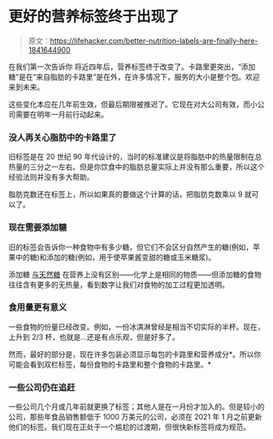 # 更好的营养标签终于出现了

> 原文：<https://lifehacker.com/better-nutrition-labels-are-finally-here-1841644900>

在我们第一次告诉你 将近四年后，营养标签终于改变了。卡路里更突出，“添加糖”是在“来自脂肪的卡路里”是在外，在许多情况下，服务的大小是整个包。欢迎来到未来。



这些变化本应在几年前生效，但最后期限被推迟了。它现在对大公司有效，而小公司需要在明年一月前行动起来。

### 没人再关心脂肪中的卡路里了

旧标签是在 20 世纪 90 年代设计的，当时的标准建议是将脂肪中的热量限制在总热量的三分之一左右。但是你饮食中的脂肪总量实际上并没有那么重要，所以这个经验法则并没有多大帮助。

脂肪克数还在标签上，所以如果真的要做这个计算的话，把脂肪克数乘以 9 就可以了。

### 现在需要添加糖

旧的标签会告诉你一种食物中有多少糖，但它们不会区分自然产生的糖(例如，苹果中的糖)和添加的糖(例如，用于使苹果酱变甜的糖或玉米糖浆)。

添加糖 [与天然糖](https://lifehacker.com/why-you-should-care-about-added-sugars-in-your-food-1778901107) 在营养上没有区别——化学上是相同的物质——但添加糖的食物往往含有更多的无热量，看到数字让我们对食物的加工过程更加透明。

### 食用量更有意义

一些食物的份量已经改变。例如，一份冰淇淋曾经是相当不切实际的半杯。现在，上升到 2/3 杯，也就是...还是有点乐观，但是好多了。

然而，最好的部分是，现在许多包装必须显示每包的卡路里和营养成分*。所以你可能会看到双栏标签，每份食物的卡路里和整个食物的卡路里。*

### 一些公司仍在追赶

一些公司几个月或几年前就更换了标签；其他人是在一月份才加入的。但是较小的公司，那些年食品销售额低于 1000 万美元的公司，必须在 2021 年 1 月之前更新他们的标签。我们现在正处于一个尴尬的过渡期，但很快新标签将成为规范。